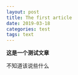 ```yaml
---
layout: post
title: The first article
date: 2019-03-18
categories: test
tags: text 
---
```


**这是一个测试文章**

不知道该说些什么